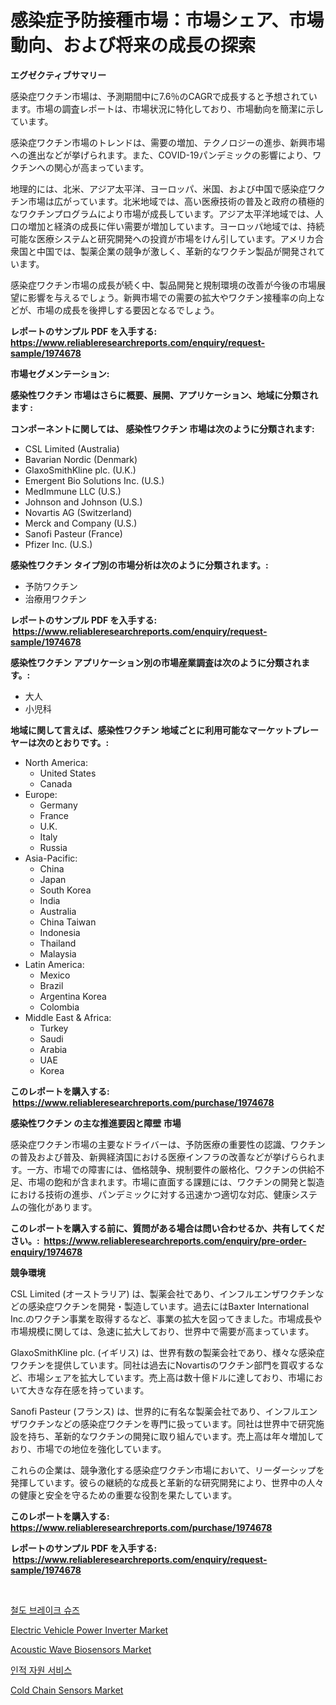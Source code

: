 <p><h1>感染症予防接種市場：市場シェア、市場動向、および将来の成長の探索</h1></p><p><strong>エグゼクティブサマリー</strong></p>
<p><p>感染症ワクチン市場は、予測期間中に7.6％のCAGRで成長すると予想されています。市場の調査レポートは、市場状況に特化しており、市場動向を簡潔に示しています。</p><p>感染症ワクチン市場のトレンドは、需要の増加、テクノロジーの進歩、新興市場への進出などが挙げられます。また、COVID-19パンデミックの影響により、ワクチンへの関心が高まっています。</p><p>地理的には、北米、アジア太平洋、ヨーロッパ、米国、および中国で感染症ワクチン市場は広がっています。北米地域では、高い医療技術の普及と政府の積極的なワクチンプログラムにより市場が成長しています。アジア太平洋地域では、人口の増加と経済の成長に伴い需要が増加しています。ヨーロッパ地域では、持続可能な医療システムと研究開発への投資が市場をけん引しています。アメリカ合衆国と中国では、製薬企業の競争が激しく、革新的なワクチン製品が開発されています。</p><p>感染症ワクチン市場の成長が続く中、製品開発と規制環境の改善が今後の市場展望に影響を与えるでしょう。新興市場での需要の拡大やワクチン接種率の向上などが、市場の成長を後押しする要因となるでしょう。</p></p>
<p><strong>レポートのサンプル PDF を入手する: <a href="https://www.reliableresearchreports.com/enquiry/request-sample/1974678">https://www.reliableresearchreports.com/enquiry/request-sample/1974678</a></strong></p>
<p><strong>市場セグメンテーション:</strong></p>
<p><strong> 感染性ワクチン 市場はさらに概要、展開、アプリケーション、地域に分類されます :</strong></p>
<p><strong>コンポーネントに関しては、 感染性ワクチン 市場は次のように分類されます: &nbsp;</strong></p>
<p><ul><li>CSL Limited (Australia)</li><li>Bavarian Nordic (Denmark)</li><li>GlaxoSmithKline plc. (U.K.)</li><li>Emergent Bio Solutions Inc. (U.S.)</li><li>MedImmune LLC (U.S.)</li><li>Johnson and Johnson (U.S.)</li><li>Novartis AG (Switzerland)</li><li>Merck and Company (U.S.)</li><li>Sanofi Pasteur (France)</li><li>Pfizer Inc. (U.S.)</li></ul></p>
<p><strong> 感染性ワクチン タイプ別の市場分析は次のように分類されます。:</strong></p>
<p><ul><li>予防ワクチン</li><li>治療用ワクチン</li></ul></p>
<p><strong>レポートのサンプル PDF を入手する: &nbsp;<a href="https://www.reliableresearchreports.com/enquiry/request-sample/1974678">https://www.reliableresearchreports.com/enquiry/request-sample/1974678</a></strong></p>
<p><strong> 感染性ワクチン アプリケーション別の市場産業調査は次のように分類されます。:</strong></p>
<p><ul><li>大人</li><li>小児科</li></ul></p>
<p><strong>地域に関して言えば、感染性ワクチン 地域ごとに利用可能なマーケットプレーヤーは次のとおりです。:</strong></p>
<p><ul>
    <li>
        North America:
        <ul>
            <li>United States</li>
            <li>Canada</li>
        </ul>
    </li>
    <li>
        Europe:
        <ul>
            <li>Germany</li>
            <li>France</li>
            <li>U.K.</li>
            <li>Italy</li>
            <li>Russia</li>
        </ul>
    </li>
    <li>
        Asia-Pacific:
        <ul>
            <li>China</li>
            <li>Japan</li>
            <li>South Korea</li>
            <li>India</li>
            <li>Australia</li>
            <li>China Taiwan</li>
            <li>Indonesia</li>
            <li>Thailand</li>
            <li>Malaysia</li>
        </ul>
    </li>
    <li>
        Latin America:
        <ul>
            <li>Mexico</li>
            <li>Brazil</li>
            <li>Argentina Korea</li>
            <li>Colombia</li>
        </ul>
    </li>
    <li>
        Middle East & Africa:
        <ul>
            <li>Turkey</li>
            <li>Saudi</li>
            <li>Arabia</li>
            <li>UAE</li>
            <li>Korea</li>
        </ul>
    </li>
    </ul></p>
<p><strong>このレポートを購入する: &nbsp;<a href="https://www.reliableresearchreports.com/purchase/1974678">https://www.reliableresearchreports.com/purchase/1974678</a></strong></p>
<p><strong>感染性ワクチン の主な推進要因と障壁 市場</strong></p>
<p><p>感染症ワクチン市場の主要なドライバーは、予防医療の重要性の認識、ワクチンの普及および普及、新興経済国における医療インフラの改善などが挙げらられます。一方、市場での障害には、価格競争、規制要件の厳格化、ワクチンの供給不足、市場の飽和が含まれます。市場に直面する課題には、ワクチンの開発と製造における技術の進歩、パンデミックに対する迅速かつ適切な対応、健康システムの強化があります。</p></p>
<p><strong>このレポートを購入する前に、質問がある場合は問い合わせるか、共有してください。:&nbsp; <a href="https://www.reliableresearchreports.com/enquiry/pre-order-enquiry/1974678">https://www.reliableresearchreports.com/enquiry/pre-order-enquiry/1974678</a></strong></p>
<p><strong>競争環境</strong></p>
<p><p>CSL Limited (オーストラリア) は、製薬会社であり、インフルエンザワクチンなどの感染症ワクチンを開発・製造しています。過去にはBaxter International Inc.のワクチン事業を取得するなど、事業の拡大を図ってきました。市場成長や市場規模に関しては、急速に拡大しており、世界中で需要が高まっています。</p><p>GlaxoSmithKline plc. (イギリス) は、世界有数の製薬会社であり、様々な感染症ワクチンを提供しています。同社は過去にNovartisのワクチン部門を買収するなど、市場シェアを拡大しています。売上高は数十億ドルに達しており、市場において大きな存在感を持っています。</p><p>Sanofi Pasteur (フランス) は、世界的に有名な製薬会社であり、インフルエンザワクチンなどの感染症ワクチンを専門に扱っています。同社は世界中で研究施設を持ち、革新的なワクチンの開発に取り組んでいます。売上高は年々増加しており、市場での地位を強化しています。</p><p>これらの企業は、競争激化する感染症ワクチン市場において、リーダーシップを発揮しています。彼らの継続的な成長と革新的な研究開発により、世界中の人々の健康と安全を守るための重要な役割を果たしています。</p></p>
<p><strong>このレポートを購入する: &nbsp; <a href="https://www.reliableresearchreports.com/purchase/1974678">https://www.reliableresearchreports.com/purchase/1974678</a></strong></p>
<p><strong>レポートのサンプル PDF を入手する: &nbsp;<a href="https://www.reliableresearchreports.com/enquiry/request-sample/1974678">https://www.reliableresearchreports.com/enquiry/request-sample/1974678</a></strong><strong></strong></p>
<p>&nbsp;</p>
<p><p><a href="https://medium.com/@jackiefauhey9089475/%EA%B8%B0%EC%B0%A8-%EC%A0%9C%EB%8F%99-%EC%8A%88%EC%A6%88-%EC%8B%9C%EC%9E%A5-%EB%B6%84%EC%84%9D-%EA%B8%80%EB%A1%9C%EB%B2%8C-%EC%82%B0%EC%97%85-%EC%A0%84%EB%A7%9D-%EB%B0%8F-%EC%98%88%EC%B8%A1-2024%EB%85%84%EB%B6%80%ED%84%B0-2031%EB%85%84%EA%B9%8C%EC%A7%80-38836cc9b813">철도 브레이크 슈즈</a></p><p><a href="https://issuu.com/reportprime-2/docs/electric-vehicle-power-inverter-market-size-2030.p">Electric Vehicle Power Inverter Market</a></p><p><a href="https://github.com/Krish2023na/Market-Research-Report-List-3/blob/main/acoustic-wave-biosensors-market.md">Acoustic Wave Biosensors Market</a></p><p><a href="https://medium.com/@percyhagernes9778/%EC%9D%B8%EC%A0%81%EC%9E%90%EC%9B%90-%EC%84%9C%EB%B9%84%EC%8A%A4-%EC%8B%9C%EC%9E%A5%EC%9D%80-%EC%8B%9C%EC%9E%A5-%EC%A0%90%EC%9C%A0%EC%9C%A8-%EC%8B%9C%EC%9E%A5-%EB%8F%99%ED%96%A5-%EB%B0%8F-%EC%8B%9C%EC%9E%A5-%EC%84%B1%EC%9E%A5%EC%97%90-%EB%8C%80%ED%95%9C-%EC%A0%95%EB%B3%B4%EB%A5%BC-%EC%A0%9C%EA%B3%B5%ED%95%A9%EB%8B%88%EB%8B%A4-16a6b412e792">인적 자원 서비스</a></p><p><a href="https://github.com/bmorecock/Market-Research-Report-List-2/blob/main/cold-chain-sensors-market.md">Cold Chain Sensors Market</a></p></p>